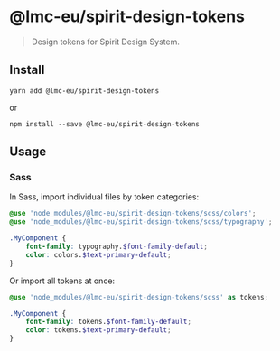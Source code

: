 # @lmc-eu/spirit-design-tokens

> Design tokens for Spirit Design System.

## Install

```shell
yarn add @lmc-eu/spirit-design-tokens
```

or

```shell
npm install --save @lmc-eu/spirit-design-tokens
```

## Usage

### Sass

In Sass, import individual files by token categories:

```scss
@use 'node_modules/@lmc-eu/spirit-design-tokens/scss/colors';
@use 'node_modules/@lmc-eu/spirit-design-tokens/scss/typography';

.MyComponent {
    font-family: typography.$font-family-default;
    color: colors.$text-primary-default;
}
```

Or import all tokens at once:

```scss
@use 'node_modules/@lmc-eu/spirit-design-tokens/scss' as tokens;

.MyComponent {
    font-family: tokens.$font-family-default;
    color: tokens.$text-primary-default;
}
```
